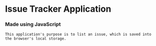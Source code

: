 # Issue Tracker Application #

### Made using JavaScript ###

```
This application's purpose is to list an issue, which is saved into the browser's local storage.
```
